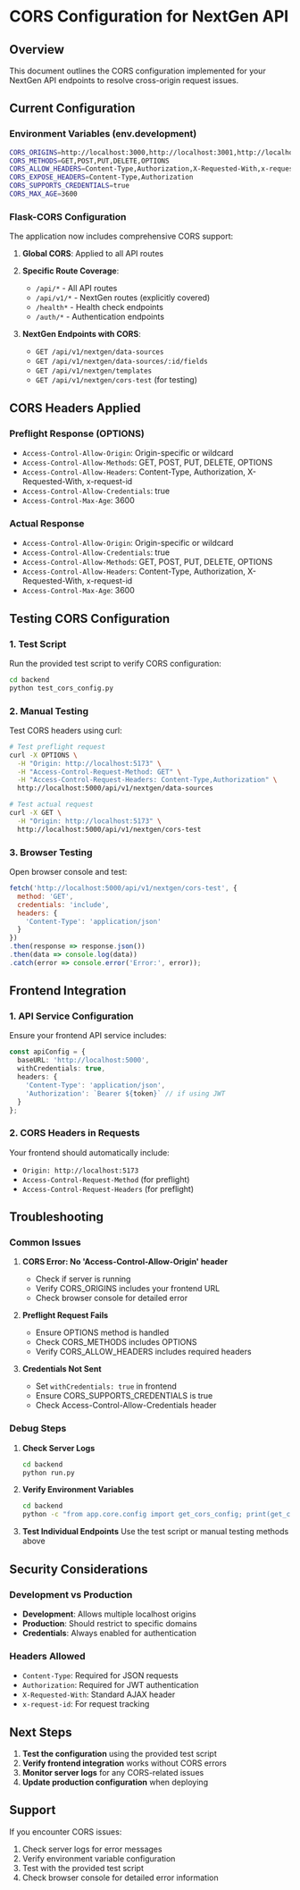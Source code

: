 # CORS Configuration for NextGen API

## Overview
This document outlines the CORS configuration implemented for your NextGen API endpoints to resolve cross-origin request issues.

## Current Configuration

### Environment Variables (env.development)
```bash
CORS_ORIGINS=http://localhost:3000,http://localhost:3001,http://localhost:5173,http://localhost:5174
CORS_METHODS=GET,POST,PUT,DELETE,OPTIONS
CORS_ALLOW_HEADERS=Content-Type,Authorization,X-Requested-With,x-request-id
CORS_EXPOSE_HEADERS=Content-Type,Authorization
CORS_SUPPORTS_CREDENTIALS=true
CORS_MAX_AGE=3600
```

### Flask-CORS Configuration
The application now includes comprehensive CORS support:

1. **Global CORS**: Applied to all API routes
2. **Specific Route Coverage**: 
   - `/api/*` - All API routes
   - `/api/v1/*` - NextGen routes (explicitly covered)
   - `/health*` - Health check endpoints
   - `/auth/*` - Authentication endpoints

3. **NextGen Endpoints with CORS**:
   - `GET /api/v1/nextgen/data-sources`
   - `GET /api/v1/nextgen/data-sources/:id/fields`
   - `GET /api/v1/nextgen/templates`
   - `GET /api/v1/nextgen/cors-test` (for testing)

## CORS Headers Applied

### Preflight Response (OPTIONS)
- `Access-Control-Allow-Origin`: Origin-specific or wildcard
- `Access-Control-Allow-Methods`: GET, POST, PUT, DELETE, OPTIONS
- `Access-Control-Allow-Headers`: Content-Type, Authorization, X-Requested-With, x-request-id
- `Access-Control-Allow-Credentials`: true
- `Access-Control-Max-Age`: 3600

### Actual Response
- `Access-Control-Allow-Origin`: Origin-specific or wildcard
- `Access-Control-Allow-Credentials`: true
- `Access-Control-Allow-Methods`: GET, POST, PUT, DELETE, OPTIONS
- `Access-Control-Allow-Headers`: Content-Type, Authorization, X-Requested-With, x-request-id
- `Access-Control-Max-Age`: 3600

## Testing CORS Configuration

### 1. Test Script
Run the provided test script to verify CORS configuration:
```bash
cd backend
python test_cors_config.py
```

### 2. Manual Testing
Test CORS headers using curl:

```bash
# Test preflight request
curl -X OPTIONS \
  -H "Origin: http://localhost:5173" \
  -H "Access-Control-Request-Method: GET" \
  -H "Access-Control-Request-Headers: Content-Type,Authorization" \
  http://localhost:5000/api/v1/nextgen/data-sources

# Test actual request
curl -X GET \
  -H "Origin: http://localhost:5173" \
  http://localhost:5000/api/v1/nextgen/cors-test
```

### 3. Browser Testing
Open browser console and test:
```javascript
fetch('http://localhost:5000/api/v1/nextgen/cors-test', {
  method: 'GET',
  credentials: 'include',
  headers: {
    'Content-Type': 'application/json'
  }
})
.then(response => response.json())
.then(data => console.log(data))
.catch(error => console.error('Error:', error));
```

## Frontend Integration

### 1. API Service Configuration
Ensure your frontend API service includes:
```typescript
const apiConfig = {
  baseURL: 'http://localhost:5000',
  withCredentials: true,
  headers: {
    'Content-Type': 'application/json',
    'Authorization': `Bearer ${token}` // if using JWT
  }
};
```

### 2. CORS Headers in Requests
Your frontend should automatically include:
- `Origin: http://localhost:5173`
- `Access-Control-Request-Method` (for preflight)
- `Access-Control-Request-Headers` (for preflight)

## Troubleshooting

### Common Issues

1. **CORS Error: No 'Access-Control-Allow-Origin' header**
   - Check if server is running
   - Verify CORS_ORIGINS includes your frontend URL
   - Check browser console for detailed error

2. **Preflight Request Fails**
   - Ensure OPTIONS method is handled
   - Check CORS_METHODS includes OPTIONS
   - Verify CORS_ALLOW_HEADERS includes required headers

3. **Credentials Not Sent**
   - Set `withCredentials: true` in frontend
   - Ensure CORS_SUPPORTS_CREDENTIALS is true
   - Check Access-Control-Allow-Credentials header

### Debug Steps

1. **Check Server Logs**
   ```bash
   cd backend
   python run.py
   ```

2. **Verify Environment Variables**
   ```bash
   cd backend
   python -c "from app.core.config import get_cors_config; print(get_cors_config())"
   ```

3. **Test Individual Endpoints**
   Use the test script or manual testing methods above

## Security Considerations

### Development vs Production

- **Development**: Allows multiple localhost origins
- **Production**: Should restrict to specific domains
- **Credentials**: Always enabled for authentication

### Headers Allowed
- `Content-Type`: Required for JSON requests
- `Authorization`: Required for JWT authentication
- `X-Requested-With`: Standard AJAX header
- `x-request-id`: For request tracking

## Next Steps

1. **Test the configuration** using the provided test script
2. **Verify frontend integration** works without CORS errors
3. **Monitor server logs** for any CORS-related issues
4. **Update production configuration** when deploying

## Support

If you encounter CORS issues:
1. Check server logs for error messages
2. Verify environment variable configuration
3. Test with the provided test script
4. Check browser console for detailed error information
